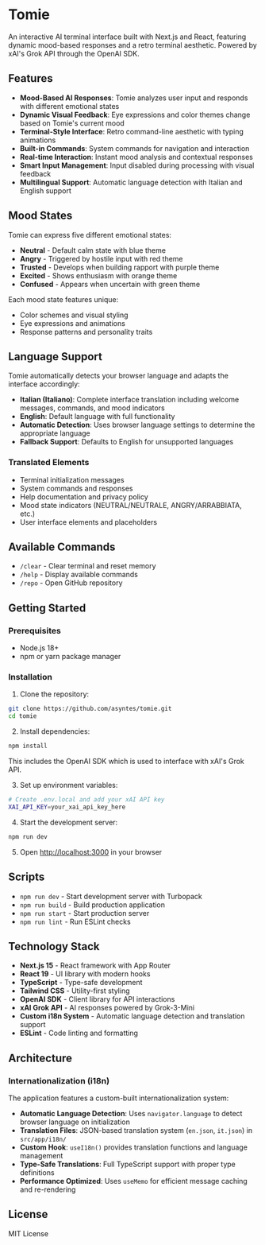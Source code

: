 # Tomie

An interactive AI terminal interface built with Next.js and React, featuring dynamic mood-based responses and a retro terminal aesthetic. Powered by xAI's Grok API through the OpenAI SDK.

## Features

- **Mood-Based AI Responses**: Tomie analyzes user input and responds with different emotional states
- **Dynamic Visual Feedback**: Eye expressions and color themes change based on Tomie's current mood
- **Terminal-Style Interface**: Retro command-line aesthetic with typing animations
- **Built-in Commands**: System commands for navigation and interaction
- **Real-time Interaction**: Instant mood analysis and contextual responses
- **Smart Input Management**: Input disabled during processing with visual feedback
- **Multilingual Support**: Automatic language detection with Italian and English support

## Mood States

Tomie can express five different emotional states:

- **Neutral** - Default calm state with blue theme
- **Angry** - Triggered by hostile input with red theme  
- **Trusted** - Develops when building rapport with purple theme
- **Excited** - Shows enthusiasm with orange theme
- **Confused** - Appears when uncertain with green theme

Each mood state features unique:
- Color schemes and visual styling
- Eye expressions and animations
- Response patterns and personality traits

## Language Support

Tomie automatically detects your browser language and adapts the interface accordingly:

- **Italian (Italiano)**: Complete interface translation including welcome messages, commands, and mood indicators
- **English**: Default language with full functionality
- **Automatic Detection**: Uses browser language settings to determine the appropriate language
- **Fallback Support**: Defaults to English for unsupported languages

### Translated Elements

- Terminal initialization messages
- System commands and responses
- Help documentation and privacy policy
- Mood state indicators (NEUTRAL/NEUTRALE, ANGRY/ARRABBIATA, etc.)
- User interface elements and placeholders

## Available Commands

- `/clear` - Clear terminal and reset memory
- `/help` - Display available commands
- `/repo` - Open GitHub repository

## Getting Started

### Prerequisites

- Node.js 18+ 
- npm or yarn package manager

### Installation

1. Clone the repository:
```bash
git clone https://github.com/asyntes/tomie.git
cd tomie
```

2. Install dependencies:
```bash
npm install
```

This includes the OpenAI SDK which is used to interface with xAI's Grok API.

3. Set up environment variables:
```bash
# Create .env.local and add your xAI API key
XAI_API_KEY=your_xai_api_key_here
```

4. Start the development server:
```bash
npm run dev
```

5. Open [http://localhost:3000](http://localhost:3000) in your browser

## Scripts

- `npm run dev` - Start development server with Turbopack
- `npm run build` - Build production application  
- `npm run start` - Start production server
- `npm run lint` - Run ESLint checks

## Technology Stack

- **Next.js 15** - React framework with App Router
- **React 19** - UI library with modern hooks
- **TypeScript** - Type-safe development
- **Tailwind CSS** - Utility-first styling
- **OpenAI SDK** - Client library for API interactions
- **xAI Grok API** - AI responses powered by Grok-3-Mini
- **Custom i18n System** - Automatic language detection and translation support
- **ESLint** - Code linting and formatting

## Architecture

### Internationalization (i18n)

The application features a custom-built internationalization system:

- **Automatic Language Detection**: Uses `navigator.language` to detect browser language on initialization
- **Translation Files**: JSON-based translation system (`en.json`, `it.json`) in `src/app/i18n/`
- **Custom Hook**: `useI18n()` provides translation functions and language management
- **Type-Safe Translations**: Full TypeScript support with proper type definitions
- **Performance Optimized**: Uses `useMemo` for efficient message caching and re-rendering

## License

MIT License
